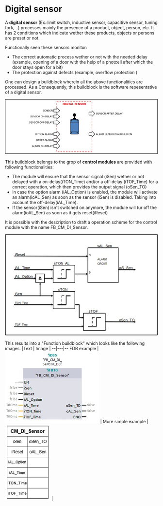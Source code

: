 # Digital sensor
A **digital sensor** (Ex.:limit switch, inductive sensor, capacitive sensor, tuning fork,...) processes mainly the presence of a product, object, person, etc. It has 2 conditions which indicate wether these products, objects or persons are preset or not.

Functionally seen these sensors monitor:
- The correct automatic process wether or not with the needed delay (example, opening of a door with the help of a photcell after which the door stays open for a bit)
- The protection against defects (example, overflow protection )

One can design a buildblock wherein all the above functionalities are processed. As a Consequently, this buildblock is the software repesentative of a digital sensor.

![S88 Example Digital Sensor ](../Ad06/Images/ObjectDigitalSensor.jpg)

This buildblock belongs to the grop of **control modules** are provided with following functionalities:
-  The module will ensure that the sensor signal (iSen) wether or not delayed with a on-delay(iTON_Time) and/or a off-delay (iTOF_Time) for a correct operation, which then provides the output signal (oSen_TO)
- In case the option alarm (iAL_Option) is enabled, the module will activate an alarm(ioAL_Sen) as soon as the sensor (iSen) is disabled. Taking into account the off-delay(iAL_Time).
- If the sensor(iSen) isn't switched on anymore, the module will tur off the alarm(ioAL_Sen) as soon as it gets reset(iReset)

It is possible with the description to draft a operation scheme for the control module with the name FB_CM_DI_Sensor.

![operation scheme control module FB_CM_DI_Sensor ](../Ad06/Images/OperationschemeCMFB_CM_DI_Sensor.jpg)

This results into a "Function buildblock" which looks like the following images.
|Text | Image |
--|---|--
FDB example  | ![TIA image of control module FB_CM_DI_Sensor ](../Ad06/Images/TIA-FB_CM_DI_Sensor.jpg)  |
More simple example  | ![Simple image of control module FB_CM_DI_Sensor ](../Ad06/Images/SimpleFB_CM_DI_Sensor.jpg)  |
